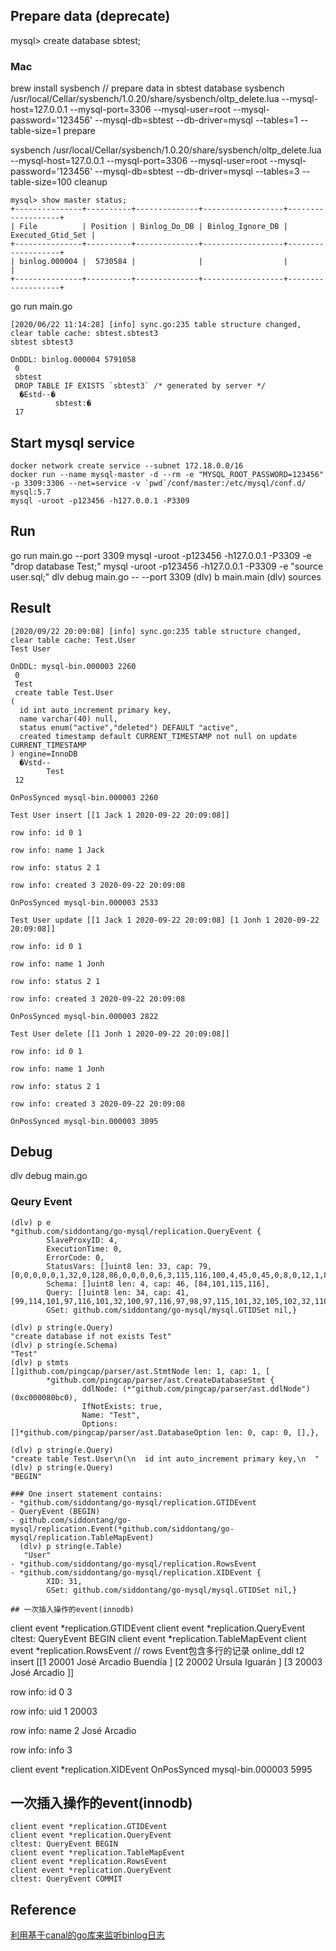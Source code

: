 ## Prepare data (deprecate)
mysql> create database sbtest;
### Mac
brew install sysbench
// prepare data in sbtest database
sysbench /usr/local/Cellar/sysbench/1.0.20/share/sysbench/oltp_delete.lua --mysql-host=127.0.0.1 --mysql-port=3306 --mysql-user=root --mysql-password='123456' --mysql-db=sbtest --db-driver=mysql --tables=1 --table-size=1 prepare

sysbench /usr/local/Cellar/sysbench/1.0.20/share/sysbench/oltp_delete.lua --mysql-host=127.0.0.1 --mysql-port=3306 --mysql-user=root --mysql-password='123456' --mysql-db=sbtest --db-driver=mysql --tables=3 --table-size=100 cleanup

```
mysql> show master status;
+---------------+----------+--------------+------------------+-------------------+
| File          | Position | Binlog_Do_DB | Binlog_Ignore_DB | Executed_Gtid_Set |
+---------------+----------+--------------+------------------+-------------------+
| binlog.000004 |  5730584 |              |                  |                   |
+---------------+----------+--------------+------------------+-------------------+
```
go run main.go
```
[2020/06/22 11:14:28] [info] sync.go:235 table structure changed, clear table cache: sbtest.sbtest3
sbtest sbtest3 

OnDDL: binlog.000004 5791058
 0
 sbtest
 DROP TABLE IF EXISTS `sbtest3` /* generated by server */
  �Estd--�
          sbtest:�
 17
```

## Start mysql service
```
docker network create service --subnet 172.18.0.0/16
docker run --name mysql-master -d --rm -e "MYSQL_ROOT_PASSWORD=123456" -p 3309:3306 --net=service -v `pwd`/conf/master:/etc/mysql/conf.d/ mysql:5.7
mysql -uroot -p123456 -h127.0.0.1 -P3309
```

## Run
go run main.go --port 3309
mysql -uroot -p123456 -h127.0.0.1 -P3309 -e "drop database Test;"
mysql -uroot -p123456 -h127.0.0.1 -P3309 -e "source user.sql;"
dlv debug main.go -- --port 3309
(dlv) b main.main
(dlv) sources


## Result
```
[2020/09/22 20:09:08] [info] sync.go:235 table structure changed, clear table cache: Test.User
Test User 

OnDDL: mysql-bin.000003 2260
 0
 Test
 create table Test.User
(
  id int auto_increment primary key,
  name varchar(40) null,
  status enum("active","deleted") DEFAULT "active",
  created timestamp default CURRENT_TIMESTAMP not null on update CURRENT_TIMESTAMP
) engine=InnoDB
  �Vstd--
        Test
 12

OnPosSynced mysql-bin.000003 2260 

Test User insert [[1 Jack 1 2020-09-22 20:09:08]]

row info: id 0 1

row info: name 1 Jack

row info: status 2 1

row info: created 3 2020-09-22 20:09:08

OnPosSynced mysql-bin.000003 2533 

Test User update [[1 Jack 1 2020-09-22 20:09:08] [1 Jonh 1 2020-09-22 20:09:08]]

row info: id 0 1

row info: name 1 Jonh

row info: status 2 1

row info: created 3 2020-09-22 20:09:08

OnPosSynced mysql-bin.000003 2822 

Test User delete [[1 Jonh 1 2020-09-22 20:09:08]]

row info: id 0 1

row info: name 1 Jonh

row info: status 2 1

row info: created 3 2020-09-22 20:09:08

OnPosSynced mysql-bin.000003 3095 
```

## Debug
dlv debug main.go
### Qeury Event
```
(dlv) p e
*github.com/siddontang/go-mysql/replication.QueryEvent {
        SlaveProxyID: 4,
        ExecutionTime: 0,
        ErrorCode: 0,
        StatusVars: []uint8 len: 33, cap: 79, [0,0,0,0,0,1,32,0,128,86,0,0,0,0,6,3,115,116,100,4,45,0,45,0,8,0,12,1,84,101,115,116,0],
        Schema: []uint8 len: 4, cap: 46, [84,101,115,116],
        Query: []uint8 len: 34, cap: 41, [99,114,101,97,116,101,32,100,97,116,97,98,97,115,101,32,105,102,32,110,111,116,32,101,120,105,115,116,115,32,84,101,115,116],
        GSet: github.com/siddontang/go-mysql/mysql.GTIDSet nil,}

(dlv) p string(e.Query)
"create database if not exists Test"
(dlv) p string(e.Schema)
"Test"
(dlv) p stmts
[]github.com/pingcap/parser/ast.StmtNode len: 1, cap: 1, [
        *github.com/pingcap/parser/ast.CreateDatabaseStmt {
                ddlNode: (*"github.com/pingcap/parser/ast.ddlNode")(0xc000080bc0),
                IfNotExists: true,
                Name: "Test",
                Options: []*github.com/pingcap/parser/ast.DatabaseOption len: 0, cap: 0, [],},

(dlv) p string(e.Query)
"create table Test.User\n(\n  id int auto_increment primary key,\n  "
(dlv) p string(e.Query)
"BEGIN"

### One insert statement contains:
- *github.com/siddontang/go-mysql/replication.GTIDEvent
- QueryEvent (BEGIN)
- github.com/siddontang/go-mysql/replication.Event(*github.com/siddontang/go-mysql/replication.TableMapEvent)
  (dlv) p string(e.Table)
   "User"
- *github.com/siddontang/go-mysql/replication.RowsEvent
- *github.com/siddontang/go-mysql/replication.XIDEvent {
        XID: 31,
        GSet: github.com/siddontang/go-mysql/mysql.GTIDSet nil,}

## 一次插入操作的event(innodb)
```
client event *replication.GTIDEvent
client event *replication.QueryEvent
cltest: QueryEvent BEGIN
client event *replication.TableMapEvent
client event *replication.RowsEvent  // rows Event包含多行的记录
online_ddl t2 insert [[1 20001 José Arcadio Buendía <nil>] [2 20002 Úrsula Iguarán <nil>] [3 20003 José Arcadio <nil>]]

row info: id 0 3

row info: uid 1 20003

row info: name 2 José Arcadio

row info: info 3 <nil>

client event *replication.XIDEvent
OnPosSynced mysql-bin.000003 5995

## 一次插入操作的event(innodb)
```
client event *replication.GTIDEvent
client event *replication.QueryEvent
cltest: QueryEvent BEGIN
client event *replication.TableMapEvent
client event *replication.RowsEvent
client event *replication.QueryEvent
cltest: QueryEvent COMMIT
```

## Reference
[利用基于canal的go库来监听binlog日志](https://blog.csdn.net/Marcus929/article/details/103871699)